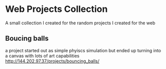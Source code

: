 # Web Projects Collection
A small collection I created for the random projects I created for the web


## Boucing balls
a project started out as simple phyiscs simulation but ended up turning into a canvas with lots of art capabilities
http://144.202.97.37/projects/bouncing_balls/

